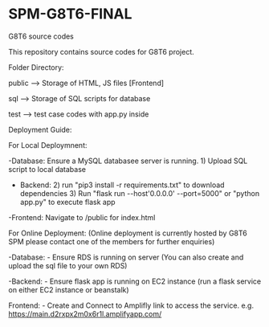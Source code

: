 # SPM-G8T6-FINAL
G8T6 source codes 

This repository contains source codes for G8T6 project. 


Folder Directory:

public --> Storage of HTML, JS files  [Frontend]

sql --> Storage of SQL scripts for database 

test --> test case codes with app.py inside

Deployment Guide:

For Local Deploymnent:

-Database:
    Ensure a MySQL databasee server is running. 
    1) Upload SQL script to local database 

- Backend:
    2) run "pip3 install -r requirements.txt" to download dependencies
    3) Run "flask run --host'0.0.0.0' --port=5000" or "python app.py" to execute flask app

-Frontend:
    Navigate to /public for index.html


For Online Deployment:
    (Online deployment is currently hosted by G8T6 SPM please contact one of the members for further enquiries)

-Database:
    - Ensure RDS is running on server (You can also create and upload the sql file to your own RDS)

-Backend:
    - Ensure flask app is running on EC2 instance (run a flask service on either EC2 instance or beanstalk)

Frontend:
    - Create and Connect to Amplifly link to access the service.  e.g. https://main.d2rxpx2m0x6r1l.amplifyapp.com/
